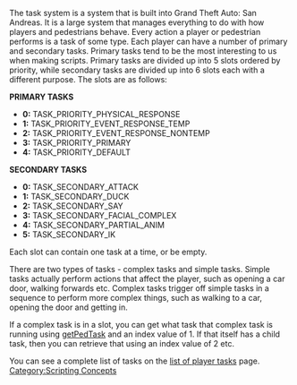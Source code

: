 The task system is a system that is built into Grand Theft Auto: San Andreas. It is a large system that manages everything to do with how players and pedestrians behave. Every action a player or pedestrian performs is a task of some type. Each player can have a number of primary and secondary tasks. Primary tasks tend to be the most interesting to us when making scripts. Primary tasks are divided up into 5 slots ordered by priority, while secondary tasks are divided up into 6 slots each with a different purpose. The slots are as follows:

**PRIMARY TASKS**

-   **0:** TASK\_PRIORITY\_PHYSICAL\_RESPONSE
-   **1:** TASK\_PRIORITY\_EVENT\_RESPONSE\_TEMP
-   **2:** TASK\_PRIORITY\_EVENT\_RESPONSE\_NONTEMP
-   **3:** TASK\_PRIORITY\_PRIMARY
-   **4:** TASK\_PRIORITY\_DEFAULT

**SECONDARY TASKS**

-   **0:** TASK\_SECONDARY\_ATTACK
-   **1:** TASK\_SECONDARY\_DUCK
-   **2:** TASK\_SECONDARY\_SAY
-   **3:** TASK\_SECONDARY\_FACIAL\_COMPLEX
-   **4:** TASK\_SECONDARY\_PARTIAL\_ANIM
-   **5:** TASK\_SECONDARY\_IK

Each slot can contain one task at a time, or be empty.

There are two types of tasks - complex tasks and simple tasks. Simple tasks actually perform actions that affect the player, such as opening a car door, walking forwards etc. Complex tasks trigger off simple tasks in a sequence to perform more complex things, such as walking to a car, opening the door and getting in.

If a complex task is in a slot, you can get what task that complex task is running using [getPedTask](/docs/getPedTask.md "wikilink") and an index value of 1. If that itself has a child task, then you can retrieve that using an index value of 2 etc.

You can see a complete list of tasks on the [list of player tasks](/docs/list_of_player_tasks.md "wikilink") page. [Category:Scripting Concepts](/Category:Scripting_Concepts.md "wikilink")
